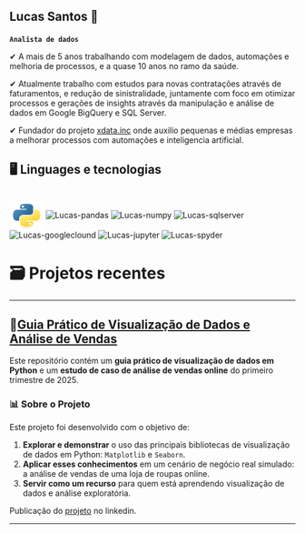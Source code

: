 ## Lucas Santos 💬
**`Analista de dados`**
 
 
 ✔ A mais de 5 anos trabalhando com modelagem de dados, automações e melhoria de processos, e a quase 10 anos no ramo da saúde.
 
 ✔ Atualmente trabalho com estudos para novas contratações através de faturamentos, e redução de sinistralidade, juntamente com foco em otimizar processos e gerações de insights através da manipulação e análise de dados em Google BigQuery e SQL Server.
 
 ✔ Fundador do projeto [xdata.inc](https://www.instagram.com/xdata.inc) onde auxilio pequenas e médias empresas a melhorar processos com automações e inteligencia artificial.


## 🖥 Linguages e tecnologias 
<div style="display: inline_block"><br>
  <img align="center" alt="Lucas-Python" height="50" width="60" src="https://raw.githubusercontent.com/devicons/devicon/master/icons/python/python-original.svg">
  <img align="center" alt="Lucas-pandas" height="50" width="60" src="https://cdn.jsdelivr.net/gh/devicons/devicon@latest/icons/pandas/pandas-original.svg" />
  <img align="center" alt="Lucas-numpy" height="50" width="60" src="https://cdn.jsdelivr.net/gh/devicons/devicon@latest/icons/numpy/numpy-plain-wordmark.svg" />
  <img align="center" alt="Lucas-sqlserver" height="50" width="60" <img src="https://cdn.jsdelivr.net/gh/devicons/devicon@latest/icons/microsoftsqlserver/microsoftsqlserver-original.svg"/>      
  <img align="center" alt="Lucas-googleclound" height="50" width="60" src="https://cdn.jsdelivr.net/gh/devicons/devicon@latest/icons/googlecloud/googlecloud-original.svg" />
  <img align="center" alt="Lucas-jupyter" height="50" width="60" src="https://cdn.jsdelivr.net/gh/devicons/devicon@latest/icons/jupyter/jupyter-original-wordmark.svg" />
  <img align="center" alt="Lucas-spyder" height="50" width="60" src="https://cdn.jsdelivr.net/gh/devicons/devicon@latest/icons/spyder/spyder-original.svg" />   
</div>



# 🗃 Projetos recentes
---

## 📍[Guia Prático de Visualização de Dados e Análise de Vendas](https://github.com/andrad5/EstudoPlotVendas220525/tree/main)


Este repositório contém um **guia prático de visualização de dados em Python** e um **estudo de caso de análise de vendas online** do primeiro trimestre de 2025.



### 📊 Sobre o Projeto

Este projeto foi desenvolvido com o objetivo de:
1.  **Explorar e demonstrar** o uso das principais bibliotecas de visualização de dados em Python: `Matplotlib` e `Seaborn`.
2.  **Aplicar esses conhecimentos** em um cenário de negócio real simulado: a análise de vendas de uma loja de roupas online.
3.  **Servir como um recurso** para quem está aprendendo visualização de dados e análise exploratória.

Publicação do [projeto](https://www.linkedin.com/posts/aandrad5_guia-pr%C3%A1tico-de-data-viz-com-python-activity-7331474137346977792-f-jO?utm_source=share&utm_medium=member_desktop&rcm=ACoAAFlhnaEBObUM8vnGYuW4MRpJovvK29aLlzM) no linkedin.

---














<!-- **`Em andameno...`**
<!--
**andrad5/andrad5** is a ✨ _special_ ✨ repository because its `README.md` (this file) appears on your GitHub profile.

Here are some ideas to get you started:

- 🔭 I’m currently working on ...
- 🌱 I’m currently learning ...
- 👯 I’m looking to collaborate on ...
- 🤔 I’m looking for help with ...
- 💬 Ask me about ...
- 📫 How to reach me: ...
- 😄 Pronouns: ...
- ⚡ Fun fact: ...
-->
